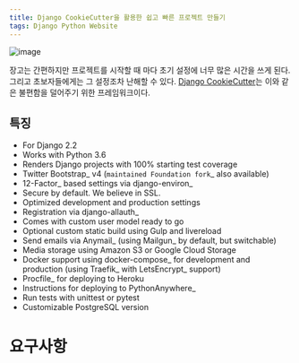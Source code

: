 ```yaml
---
title: Django CookieCutter을 활용한 쉽고 빠른 프로젝트 만들기
tags: Django Python Website
---
```

![image](https://raw.github.com/audreyr/cookiecutter/3ac078356adf5a1a72042dfe72ebfa4a9cd5ef38/logo/cookiecutter_medium.png)

장고는 간편하지만 프로젝트를 시작할 때 마다 초기 설정에 너무 많은 시간을 쓰게 된다. 그리고 초보자들에게는 그 설정조차 난해할 수 있다. [Django CookieCutter](https://github.com/pydanny/cookiecutter-django)는 이와 같은 불편함을 덜어주기 위한 프레임워크이다. 

<!--more-->

특징
---------

* For Django 2.2
* Works with Python 3.6
* Renders Django projects with 100% starting test coverage
* Twitter Bootstrap_ v4 (`maintained Foundation fork`_ also available)
* 12-Factor_ based settings via django-environ_
* Secure by default. We believe in SSL.
* Optimized development and production settings
* Registration via django-allauth_
* Comes with custom user model ready to go
* Optional custom static build using Gulp and livereload
* Send emails via Anymail_ (using Mailgun_ by default, but switchable)
* Media storage using Amazon S3 or Google Cloud Storage
* Docker support using docker-compose_ for development and production (using Traefik_ with LetsEncrypt_ support)
* Procfile_ for deploying to Heroku
* Instructions for deploying to PythonAnywhere_
* Run tests with unittest or pytest
* Customizable PostgreSQL version

# 요구사항
